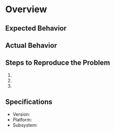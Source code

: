 # Overview


## Expected Behavior


## Actual Behavior


## Steps to Reproduce the Problem

1.
1.
1.

## Specifications

- Version:
- Platform:
- Subsystem:
